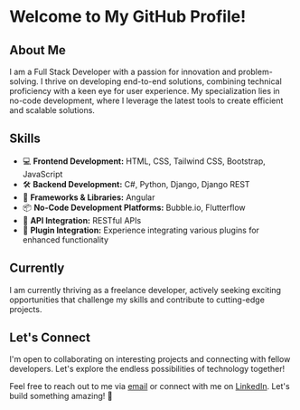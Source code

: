 # Welcome to My GitHub Profile!

## About Me

I am a Full Stack Developer with a passion for innovation and problem-solving. I thrive on developing end-to-end solutions, combining technical proficiency with a keen eye for user experience. My specialization lies in no-code development, where I leverage the latest tools to create efficient and scalable solutions.

## Skills

- 💻 **Frontend Development:** HTML, CSS, Tailwind CSS, Bootstrap, JavaScript
- 🛠️ **Backend Development:** C#, Python, Django, Django REST
- 🚀 **Frameworks & Libraries:** Angular
- 📦 **No-Code Development Platforms:** Bubble.io, Flutterflow
- 🔌 **API Integration:** RESTful APIs
- 🔧 **Plugin Integration:** Experience integrating various plugins for enhanced functionality

## Currently

I am currently thriving as a freelance developer, actively seeking exciting opportunities that challenge my skills and contribute to cutting-edge projects.

## Let's Connect

I'm open to collaborating on interesting projects and connecting with fellow developers. Let's explore the endless possibilities of technology together!

Feel free to reach out to me via [email](mailto:your-email@example.com) or connect with me on [LinkedIn](https://www.linkedin.com/in/your-linkedin-profile/). Let's build something amazing! 🚀
